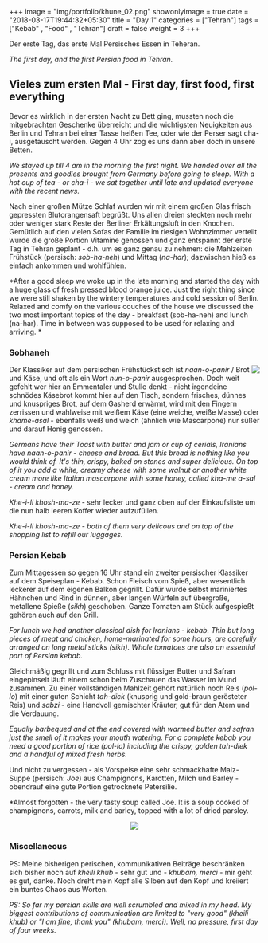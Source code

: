 +++
image = "img/portfolio/khune_02.png"
showonlyimage = true
date = "2018-03-17T19:44:32+05:30"
title = "Day 1"
categories = ["Tehran"]
tags = ["Kebab" , "Food" , "Tehran"]
draft = false
weight = 3
+++

Der erste Tag, das erste Mal Persisches Essen in Teheran.

*The first day, and the first Persian food in Tehran.*
<!--more-->

## Vieles zum ersten Mal - First day, first food, first everything

Bevor es wirklich in der ersten Nacht zu Bett ging, mussten noch die mitgebrachten Geschenke überreicht und die wichtigsten Neuigkeiten aus Berlin und Tehran bei einer Tasse heißen Tee, oder wie der Perser sagt cha-i, ausgetauscht werden. Gegen 4 Uhr zog es uns dann aber doch in unsere Betten.

*We stayed up till 4 am in the morning the first night. We handed over all the presents and goodies brought from Germany before going to sleep.* 
*With a hot cup of tea - or cha-i - we sat together until late and updated everyone with the recent news.*

Nach einer großen Mütze Schlaf wurden wir mit einem großen Glas frisch gepressten Blutorangensaft begrüßt. Uns allen dreien steckten noch mehr oder weniger stark Reste der Berliner Erkältungsluft in den Knochen. Gemütlich auf den vielen Sofas der Familie im riesigen Wohnzimmer verteilt wurde die große Portion Vitamine genossen und ganz entspannt der erste Tag in Tehran geplant - d.h. um es ganz genau zu nehmen: die Mahlzeiten Frühstück (persisch: *sob-ha-neh*) und Mittag (*na-har*); dazwischen hieß es einfach ankommen und wohlfühlen. 

*After a good sleep we woke up in the late morning and started the day with a huge glass of fresh pressed blood orange juice. Just the right thing since we were still shaken by the wintery temperatures and cold session of Berlin. Relaxed and comfy on the various couches of the house we discussed the two most important topics of the day - breakfast (sob-ha-neh) and lunch (na-har). Time in between was supposed to be used for relaxing and arriving. *

### Sobhaneh
<img align = "right" src="/img/portfolio/bread.png">

Der Klassiker auf dem persischen Frühstückstisch ist *naan-o-panir* / Brot und Käse, und oft als ein Wort *nun-o-panir* ausgesprochen. Doch weit gefehlt wer hier an Emmentaler und Stulle denkt - nicht irgendeine schnödes Käsebrot kommt hier auf den Tisch, sondern frisches, dünnes und knuspriges Brot, auf dem Gasherd erwärmt, wird mit den Fingern zerrissen und wahlweise mit weißem Käse (eine weiche, weiße Masse) oder *khame-asal* - ebenfalls weiß und weich (ähnlich wie Mascarpone) nur süßer und darauf Honig genossen. 
 
*Germans have their Toast with butter and jam or cup of cerials, Iranians have naan-o-panir - cheese and bread. But this bread is nothing like you would think of. It's thin, crispy, baked on stones and super delicious. On top of it you add a white, creamy cheese with some walnut or another white cream more like Italian mascarpone with some honey, called kha-me a-sal - cream and honey.*

 *Khe-i-li khosh-ma-ze* -  sehr lecker und ganz oben auf der Einkaufsliste um die nun halb leeren Koffer wieder aufzufüllen. 
 
*Khe-i-li khosh-ma-ze - both of them very delicous and on top of the shopping list to refill our luggages.*
 

### Persian Kebab

Zum Mittagessen so gegen 16 Uhr stand ein zweiter persischer Klassiker auf dem Speiseplan - Kebab. Schon Fleisch vom Spieß, aber wesentlich leckerer auf dem eigenen Balkon gegrillt. Dafür wurde selbst mariniertes Hähnchen und Rind in dünnen, aber langen Würfeln auf übergroße, metallene Spieße (*sikh*) geschoben. Ganze Tomaten am Stück aufgespießt gehören auch auf den Grill. 

*For lunch we had another classical dish for Iranians - kebab. Thin but long pieces of meat and chicken, home-marinated for some hours, are carefully arranged on long metal sticks (sikh). Whole tomatoes are also an essential part of Persian kebab.*

Gleichmäßig gegrillt und zum Schluss mit flüssiger Butter und Safran eingepinselt läuft einem schon beim Zuschauen das Wasser im Mund zusammen. Zu einer vollständigen Mahlzeit gehört natürlich noch Reis (*pol-lo*) mit einer guten Schicht *tah-dick* (knusprig und gold-braun gerösteter Reis) und *sabzi* - eine Handvoll gemischter Kräuter, gut für den Atem und die Verdauung.

*Equally barbequed and at the end covered with warmed butter and safran just the smell of it makes your mouth watering. For a complete kebab you need a good portion of rice (pol-lo) including the crispy, golden tah-diek and a handful of mixed fresh herbs.*

Und nicht zu vergessen - als Vorspeise eine sehr schmackhafte Malz-Suppe (persisch: *Joe*) aus Champignons, Karotten, Milch und Barley - obendrauf eine gute Portion getrocknete Petersilie. 

*Almost forgotten - the very tasty soup called Joe. It is a soup cooked of champignons, carrots, milk and barley, topped with a lot of dried parsley.

<p align="center">
  <img src="/img/portfolio/kebab.png">
</p>


### Miscellaneous
PS: Meine bisherigen perischen, kommunikativen Beiträge beschränken sich bisher noch auf *kheili khub* - sehr gut und - *khubam, merci* - mir geht es gut, danke. Noch dreht mein Kopf alle Silben auf den Kopf und kreiiert ein buntes Chaos aus Worten.

*PS: So far my persian skills are well scrumbled and mixed in my head. My biggest contributions of communication are limited to "very good" (kheili khub) or "I am fine, thank you" (khubam, merci). Well, no pressure, first day of four weeks.*
